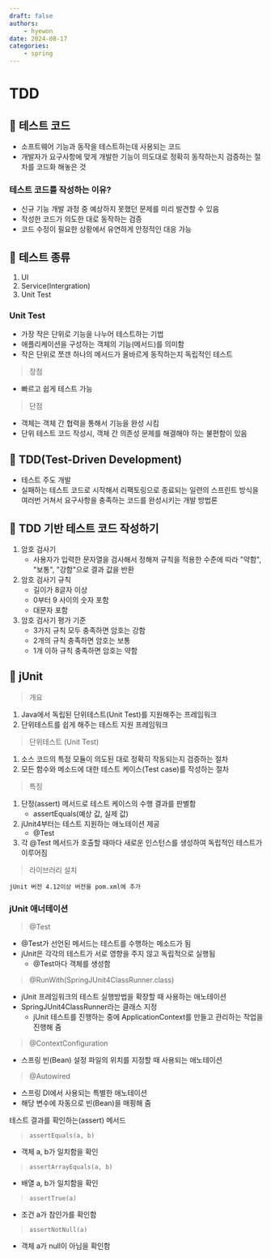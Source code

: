 ```yaml
---
draft: false
authors:
    - hyewon
date: 2024-08-17
categories:
    - spring
---
```


# TDD

<!-- more -->

## 📌 테스트 코드

-   소프트웨어 기능과 동작을 테스트하는데 사용되는 코드
-   개발자가 요구사항에 맞게 개발한 기능이 의도대로 정확히 동작하는지 검증하는 절차를 코드화 해놓은 것

### 테스트 코드를 작성하는 이유?

-   신규 기능 개발 과정 중 예상하지 못했던 문제를 미리 발견할 수 있음
-   작성한 코드가 의도한 대로 동작하는 검증
-   코드 수정이 필요한 상황에서 유연하게 안정적인 대응 가능

## 📌 테스트 종류

1. UI
2. Service(Intergration)
3. Unit Test

### Unit Test

-   가장 작은 단위로 기능을 나누어 테스트하는 기법
-   애플리케이션을 구성하는 객체의 기능(메서드)를 의미함
-   작은 단위로 쪼갠 하나의 메서드가 올바르게 동작하는지 독립적인 테스트

> 장점

-   빠르고 쉽게 테스트 가능

> 단점

-   객체는 객체 간 협력을 통해서 기능을 완성 시킴
-   단위 테스트 코드 작성시, 객체 간 의존성 문제를 해결해야 하는 불편함이 있음

## 📌 TDD(Test-Driven Development)

-   테스트 주도 개발
-   실패하는 테스트 코드로 시작해서 리팩토링으로 종료되는 일련의 스프린트 방식을 여러번 거쳐서 요구사항을 충족하는 코드를 완성시키는 개발 방법론

## 📌 TDD 기반 테스트 코드 작성하기

1. 암호 검사기
    - 사용자가 입력한 문자열을 검사해서 정해져 규칙을 적용한 수준에 따라
      "약함", "보통", "강함"으로 결과 값을 반환
2. 암호 검사기 규칙
    - 길이가 8글자 이상
    - 0부터 9 사이의 숫자 포함
    - 대문자 포함
3. 암호 검사기 평가 기준
    - 3가지 규칙 모두 충족하면 암호는 강함
    - 2개의 규칙 충족하면 암호는 보통
    - 1개 이하 규칙 충족하면 암호는 약함

## 📌 jUnit

> 개요

1.  Java에서 독립된 단위테스트(Unit Test)를 지원해주는 프레임워크
2.  단위테스트를 쉽게 해주는 테스트 지원 프레임워크

> 단위테스트 (Unit Test)

1. 소스 코드의 특정 모듈이 의도된 대로 정확히 작동되는지 검증하는 절차
2. 모든 함수와 메소드에 대한 테스트 케이스(Test case)를 작성하는 절차

> 특징

1. 단정(assert) 메서드로 테스트 케이스의 수행 결과를 판별함
    - assertEquals(예상 값, 실제 값)
2. jUnit4부터는 테스트 지원하는 애노테이션 제공
    - @Test
3. 각 @Test 메서드가 호출할 때마다 새로운 인스턴스를 생성하여 독립적인 테스트가 이루어짐

> 라이브러리 설치

    jUnit 버전 4.12이상 버전을 pom.xml에 추가

### jUnit 애너테이션

> @Test

-   @Test가 선언된 메서드는 테스트를 수행하는 메소드가 됨
-   jUnit은 각각의 테스트가 서로 영향을 주지 않고 독립적으로 실행됨
    -   @Test마다 객체를 생성함

> @RunWith(SpringJUnit4ClassRunner.class)

-   jUnit 프레임워크의 테스트 실행방법을 확장할 때 사용하는 애노테이션
-   SpringJUnit4ClassRunner라는 클래스 지정
    -   jUnit 테스트를 진행하는 중에 ApplicationContext를 만들고 관리하는 작업을 진행해 줌

> @ContextConfiguration

-   스프링 빈(Bean) 설정 파일의 위치를 지정할 때 사용되는 애노테이션

> @Autowired

-   스프링 DI에서 사용되는 특별한 애노테이션
-   해당 변수에 자동으로 빈(Bean)을 매핑해 줌

테스트 결과를 확인하는(assert) 메서드

> `assertEquals(a, b)`

-   객체 a, b가 일치함을 확인

> `assertArrayEquals(a, b)`

-   배열 a, b가 일치함을 확인

> `assertTrue(a)`

-   조건 a가 참인가를 확인함

> `assertNotNull(a)`

-   객체 a가 null이 아님을 확인함
